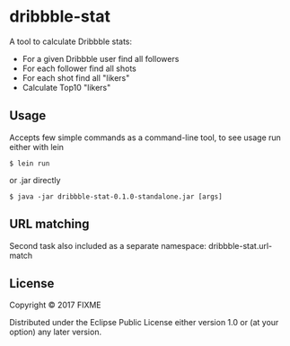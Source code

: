 # dribbble-stat

A tool to calculate Dribbble stats:

- For a given Dribbble user find all followers
- For each follower find all shots
- For each shot find all "likers"
- Calculate Top10 "likers"


## Usage

Accepts few simple commands as a command-line tool, to see usage run either with lein

    $ lein run

or .jar directly

    $ java -jar dribbble-stat-0.1.0-standalone.jar [args]


## URL matching

Second task also included as a separate namespace: dribbble-stat.url-match


## License

Copyright © 2017 FIXME

Distributed under the Eclipse Public License either version 1.0 or (at
your option) any later version.
